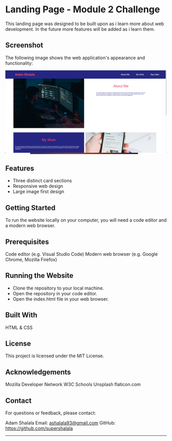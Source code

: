 
# Landing Page - Module 2 Challenge 


This landing page was designed to be built upon as i learn more about web development. In the future more features will be added as i learn them. 

## Screenshot 

The following image shows the web application's appearance and functionality:

![The landing webpage includes a navigation bar, a header image, and cards with text and images.](./assets/images/Screenshot%202023-02-23%20at%2010.21.34%20pm.png)

 
## Features
- Three distinct card sections
- Responsive web design
- Large image first design 

## Getting Started

To run the website locally on your computer, you will need a code editor and a modern web browser.

## Prerequisites

Code editor (e.g. Visual Studio Code)
Modern web browser (e.g. Google Chrome, Mozilla Firefox)

## Running the Website

- Clone the repository to your local machine.
- Open the repository in your code editor.
- Open the index.html file in your web browser.


## Built With
HTML & CSS

## License
This project is licensed under the MIT License.

## Acknowledgements
Mozilla Developer Network
W3C Schools
Unsplash
flaticon.com


## Contact
For questions or feedback, please contact:

Adam Shalala
Email: ashalala93@gmail.com
GitHub: https://github.com/supershalala

---

